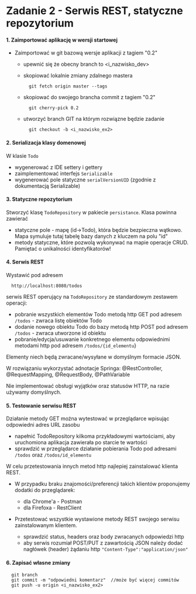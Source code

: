 Zadanie 2 - Serwis REST, statyczne repozytorium
=========================

#### 1. Zaimportować aplikację w wersji startowej

- Zaimportować w git bazową wersje aplikacji z tagiem "0.2" 
    - upewnić się że obecny branch to <i_nazwisko_dev>
    - skopiować lokalnie zmiany zdalnego mastera
            
            git fetch origin master --tags
    - skopiować do swojego brancha commit z tagiem "0.2"        
         
            git cherry-pick 0.2
    
    - utworzyć branch GIT na którym rozwiązne będzie zadanie

            git checkout -b <i_nazwisko_ex2>
    
#### 2. Serializacja klasy domenowej

W klasie `Todo`

- wygenerować z IDE settery i gettery
- zaimplementować interfejs `Serializable`
- wygenerować pole statyczne `serialVersionUID` (zgodnie z dokumentacją Serializable) 
     
#### 3. Statyczne repozytorium
     
Stworzyć klasę `TodoRepository` w pakiecie `persistance`. Klasa powinna zawierać   
 
- statyczne pole - mapę (id->Todo), która będzie bezpieczna wątkowo. 
Mapa symuluje tutaj tabelę bazy danych z kluczem na polu "id"
- metody statyczne, które pozwolą wykonywać na mapie operacje CRUD. 
Pamiętać o unikalności identyfikatorów!

#### 4. Serwis REST

Wystawić pod adresem

      http://localhost:8080/todos
      
serwis REST operujący na `TodoRepository` ze standardowym zestawem operacji:

  - pobranie wszystkich elementów Todo metodą http GET pod adresem `/todos` - zwraca listę obiektów Todo
  - dodanie nowego obiektu Todo do bazy metodą http POST pod adresem `/todos` - zwraca utworzone id obiektu
  - pobranie/edycja/usuwanie konkretnego elementu odpowiednimi metodami http pod adresem `/todos/{id_elementu`}

Elementy niech będą zwracane/wysyłane w domyślnym formacie JSON.
  
W rozwiązaniu wykorzystać adnotacje Springa: @RestController, @RequestMapping, @RequestBody, @PathVariable

Nie implementować obsługi wyjątków oraz statusów HTTP, na razie używamy domyślnych.

#### 5. Testowanie serwisu REST

Działanie metody GET można wytestować w przeglądarce wpisując odpowiedni adres URL zasobu

  - napełnić TodoRepository kilkoma przykładowymi wartościami, aby uruchomiona aplikacja zawierała po starcie te wartości
  - sprawdzić w przeglądarce działanie pobierania Todo pod adresami `/todos` oraz `/todos/id_elementu`
  
W celu przetestowania innych metod http najlepiej zainstalować klienta REST. 

  - W przypadku braku znajomości/preferencji takich klientów proponujemy dodatki do przeglądarek:
  
      - dla Chrome'a - Postman
      - dla Firefoxa - RestClient    
    
  - Przetestować wszystkie wystawione metody REST swojego serwisu zainstalowanym klientem.
  
      - sprawdzić status, headers oraz body zwracanych odpowiedzi http
      - aby serwis rozumiał POST/PUT z zawartością JSON należy dodać nagłówek (header) żądaniu http
      `"Content-Type":"application/json"`
      
#### 6. Zapisać własne zmiany
      
      git branch
      git commit -m "odpowiedni komentarz"  //może być więcej commitów
      git push -u origin <i_nazwisko_ex2>
      
  
  
  